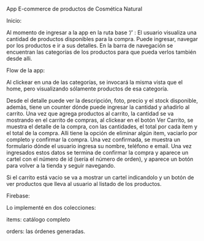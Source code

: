App E-commerce de productos de Cosmética Natural

Inicio: 

Al momento de ingresar a la app en la ruta base ‘/’ :
El usuario visualiza una cantidad de productos disponibles para la compra. Puede ingresar, navegar por los productos e ir a sus detalles.
En la barra de navegación se encuentran las categorías de los productos para que pueda verlos también desde alli.

Flow de la app:

Al clickear en una de las categorías, se invocará la misma vista que el home, pero visualizando sólamente productos de esa categoría.

Desde el detalle puede ver la descripción, foto, precio y el stock disponible, ademàs, tiene un counter dónde puede ingresar la cantidad y añadirlo al carrito.
Una vez que agrega productos al carrito, la cantidad se va mostrando en el carrito de compras, al clickear en el botón Ver Carrito, se muestra el detalle de la compra, con las cantidades, el total por cada item y el total de la compra. Alli tiene la opción de eliminar algún item, vaciarlo por completo y confirmar la compra.
Una vez confirmada, se muestra un formulario dónde el usuario ingresa su nombre, teléfono e email. Una vez ingresados estos datos se termina de confirmar la compra y aparece un cartel con el número de id (sería el número de orden), y aparece un botón para volver a la tienda y seguir navegando.

Si el carrito está vacio se va a mostrar un cartel indicandolo y un botón de ver productos que lleva al usuario al listado de los productos.

Firebase:

Lo implementé en dos colecciones:

items: catálogo completo

orders: las órdenes generadas.

 


